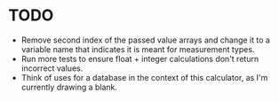 # TODO

- Remove second index of the passed value arrays and change it to a variable name that indicates it is meant for measurement types.
- Run more tests to ensure float + integer calculations don't return incorrect values.
- Think of uses for a database in the context of this calculator, as I'm currently drawing a blank.
